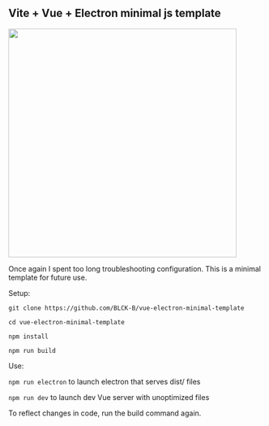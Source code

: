 ## Vite + Vue + Electron minimal js template

<img src="https://github.com/user-attachments/assets/e1926689-2adb-457d-a55a-d5bce8bb3848" width="450px"/>

Once again I spent too long troubleshooting configuration. This is a minimal template for future use.

Setup:
```
git clone https://github.com/BLCK-B/vue-electron-minimal-template

cd vue-electron-minimal-template

npm install

npm run build
```
Use:

` npm run electron ` to launch electron that serves dist/ files

` npm run dev ` to launch dev Vue server with unoptimized files

To reflect changes in code, run the build command again.
